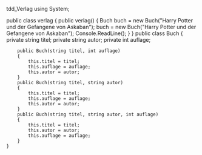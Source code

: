 tdd_Verlag
using System;

public class verlag
    {
        public verlag()
        {
            Buch buch = new Buch("Harry Potter und der Gefangene von Askaban");
            buch = new Buch("Harry Potter und der Gefangene von Askaban");
            Console.ReadLine();
        }
    }
    public class Buch
    {
        private string titel;
        private string autor;
        private int auflage;

        public Buch(string titel, int auflage)
        {
            this.titel = titel;
            this.auflage = auflage;
            this.autor = autor;
        }
        public Buch(string titel, string autor)
        {
            this.titel = titel;
            this.auflage = auflage;
            this.autor = autor;
        }
        public Buch(string titel, string autor, int auflage)
        {
            this.titel = titel;
            this.autor = autor;
            this.auflage = auflage;
        }
    }

